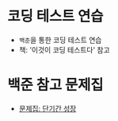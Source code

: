 # 코딩 테스트 연습
- `백준`을 통한 코딩 테스트 연습
- 책: '이것이 코딩 테스트다' 참고

# 백준 참고 문제집
- [문제집: 단기간 성장](https://www.acmicpc.net/workbook/view/4349)
